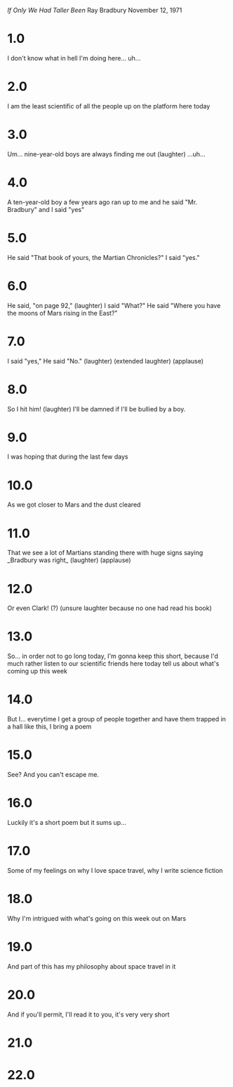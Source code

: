 _If Only We Had Taller Been_
Ray Bradbury
November 12, 1971

# 1.0
  <aside class="notes">
    I don't know what in hell I'm doing here... uh... 
  </aside>

# 2.0
  <aside class="notes">
    I am the least scientific of all the people up on the platform here today
  </aside>

# 3.0
  <aside class="notes">
    Um...  nine-year-old boys are always finding me out (laughter) ...uh...
  </aside>

# 4.0
  <aside class="notes">
    A ten-year-old boy a few years ago ran up to me and he said "Mr. Bradbury" and I said "yes"
  </aside>

# 5.0
  <aside class="notes">
    He said "That book of yours, the Martian Chronicles?" I said "yes."
  </aside>

# 6.0
  <aside class="notes">
    He said, "on page 92," (laughter) I said "What?" He said "Where you have the moons of Mars rising in the East?"
  </aside>

# 7.0
  <aside class="notes">
    I said "yes," He said "No." (laughter) (extended laughter) (applause)
  </aside>

# 8.0
  <aside class="notes">
    So I hit him! (laughter) I'll be damned if I'll be bullied by a boy.
  </aside>

# 9.0
  <aside class="notes">
    I was hoping that during the last few days
  </aside>

# 10.0
  <aside class="notes">
    As we got closer to Mars and the dust cleared
  </aside>

# 11.0
  <aside class="notes">
    That we see a lot of Martians standing there with huge signs saying _Bradbury was right_ (laughter) (applause)
  </aside>

# 12.0
  <aside class="notes">
    Or even Clark! (?) (unsure laughter because no one had read his book)
  </aside>

# 13.0
  <aside class="notes">
    So... in order not to go long today, I'm gonna keep this short, because I'd much rather listen to our scientific friends here today tell us about what's coming up this week
  </aside>

# 14.0
  <aside class="notes">
    But I... everytime I get a group of people together and have them trapped in a hall like this, I bring a poem
  </aside>

# 15.0
  <aside class="notes">
    See? And you can't escape me.
  </aside>

# 16.0
  <aside class="notes">
    Luckily it's a short poem but it sums up... 
  </aside>

# 17.0
  <aside class="notes">
    Some of my feelings on why I love space travel, why I write science fiction
  </aside>

# 18.0
  <aside class="notes">
    Why I'm intrigued with what's going on this week out on Mars
  </aside>

# 19.0
  <aside class="notes">
    And part of this has my philosophy about space travel in it
  </aside>

# 20.0
  <aside class="notes">
    And if you'll permit, I'll read it to you, it's very very short
  </aside>

# 21.0
  <aside class="notes">
    
  </aside>

# 22.0
  <aside class="notes">
    
  </aside>

# 
  <aside class="notes">
    
  </aside>
  
  # 
  <aside class="notes">
    
  </aside>
  
  # 
  <aside class="notes">
    
  </aside>
  
  # 
  <aside class="notes">
    
  </aside>
  
  # 
  <aside class="notes">
    
  </aside>
  
  # 
  <aside class="notes">
    
  </aside>
  
  # 
  <aside class="notes">
    
  </aside>
  
  # 
  <aside class="notes">
    
  </aside>
  
  # 
  <aside class="notes">
    
  </aside>
  
  # 
  <aside class="notes">
    
  </aside>
  
  # 
  <aside class="notes">
    
  </aside>
  
  # 
  <aside class="notes">
    
  </aside>
  
  # 
  <aside class="notes">
    
  </aside>
  
  # 
  <aside class="notes">
    
  </aside>
  
  # 
  <aside class="notes">
    
  </aside>
  
  # 
  <aside class="notes">
    
  </aside>
  
  # 
  <aside class="notes">
    
  </aside>
  
  # 
  <aside class="notes">
    
  </aside>
  
  # 
  <aside class="notes">
    
  </aside>
  
  # 
  <aside class="notes">
    
  </aside>
  
  # 
  <aside class="notes">
    
  </aside>
  
  # 
  <aside class="notes">
    
  </aside>
  
  # 
  <aside class="notes">
    
  </aside>
  
  # 
  <aside class="notes">
    
  </aside>
  
  # 
  <aside class="notes">
    
  </aside>
